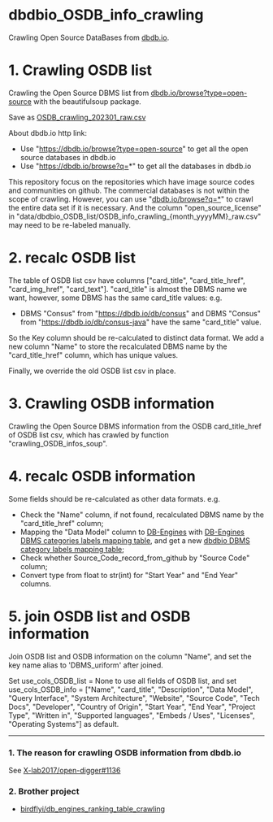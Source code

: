 # dbdbio_OSDB_info_crawling
Crawling Open Source DataBases from [dbdb.io](https://www.dbdb.io).

# 1. Crawling OSDB list
Crawling the Open Source DBMS list from [dbdb.io/browse?type=open-source](https://www.dbdb.io/browse?type=open-source) with the beautifulsoup package.

Save as [OSDB_crawling_202301_raw.csv](./data/dbdbio_OSDB_list/OSDB_crawling_202301_raw.csv)

About dbdb.io http link:
- Use "https://dbdb.io/browse?type=open-source" to get all the open source databases in dbdb.io
- Use "https://dbdb.io/browse?q=*" to get all the databases in dbdb.io

This repository focus on the repositories which have image source codes and communities on github. 
The commercial databases is not within the scope of crawling. 
However, you can use "[dbdb.io/browse?q=*](https://www.dbdb.io/browse?q=*)" to crawl the entire data set if it is necessary.
And the column "open_source_license" in "data/dbdbio_OSDB_list/OSDB_info_crawling_{month_yyyyMM}_raw.csv" may need to be re-labeled manually.

# 2. recalc OSDB list
The table of OSDB list csv have columns ["card_title", "card_title_href", "card_img_href", "card_text"]. 
"card_title" is almost the DBMS name we want, however, some DBMS has the same card_title values: 
e.g.
- DBMS "Consus" from "https://dbdb.io/db/consus" and DBMS "Consus" from "https://dbdb.io/db/consus-java" have the same "card_title" value. 

So the Key column should be re-calculated to distinct data format.
We add a new column "Name" to store the recalculated DBMS name by the "card_title_href" column, which has unique values.

Finally, we override the old OSDB list csv in place.

# 3. Crawling OSDB information
Crawling the Open Source DBMS information from the OSDB card_title_href of OSDB list csv, which has crawled by function "crawling_OSDB_infos_soup".

# 4. recalc OSDB information
Some fields should be re-calculated as other data formats. 
e.g. 
- Check the "Name" column, if not found, recalculated DBMS name by the "card_title_href" column; 
- Mapping the "Data Model" column to [DB-Engines](https://db-engines.com/en/ranking) with [DB-Engines DBMS categories labels mapping table](https://github.com/birdflyi/db_engines_ranking_table_crawling/blob/main/data/existing_tagging_info/category_labels.csv), 
and get a new [dbdbio DBMS category labels mapping table](./data/existing_tagging_info/category_labels_mapping_table.csv); 
- Check whether Source_Code_record_from_github by "Source Code" column; 
- Convert type from float to str(int) for "Start Year" and "End Year" columns.

# 5. join OSDB list and OSDB information
Join OSDB list and OSDB information on the column "Name", and set the key name alias to 'DBMS_uriform' after joined.

Set use_cols_OSDB_list = None to use all fields of OSDB list, and set
use_cols_OSDB_info = ["Name", "card_title", "Description", "Data Model", "Query Interface", "System Architecture", "Website",
                      "Source Code", "Tech Docs", "Developer", "Country of Origin", "Start Year", "End Year",
                      "Project Type", "Written in", "Supported languages", "Embeds / Uses", "Licenses",
                      "Operating Systems"] as default.

---
### 1. The reason for crawling OSDB information from dbdb.io
See [X-lab2017/open-digger#1136](https://github.com/X-lab2017/open-digger/issues/1136)

### 2. Brother project
- [birdflyi/db_engines_ranking_table_crawling](https://github.com/birdflyi/db_engines_ranking_table_crawling)
